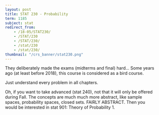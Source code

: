 ```yaml
---
layout: post
title: STAT 230 - Probability
term: 1185
subject: stat
redirect_from:
    - /18-05/STAT230/
    - /STAT/230
    - /STAT/230/
    - /stat/230
    - /stat/230/
thumbnail: "/crs_banner/stat230.png"
---
```


They deliberately made the exams (midterms and final) hard... Some years ago (at least before 2018), this course is considered as a bird course.

Just understand every problem in all chapters.

Oh, if you want to take advanced (stat 240), not that it will only be offered during Fall. The concepts are much much more abstract, like sample spaces, probability spaces, closed sets. FAIRLY ABSTRACT. Then you would be interested in stat 901: Theory of Probability 1.
